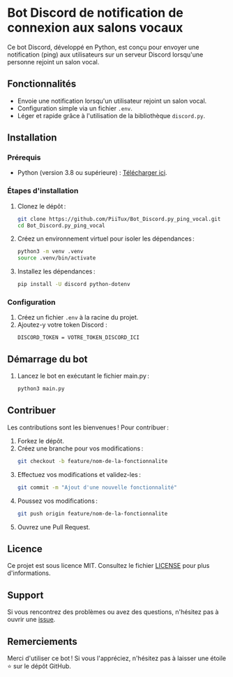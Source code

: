 # Bot Discord de notification de connexion aux salons vocaux

Ce bot Discord, développé en Python, est conçu pour envoyer une notification (ping) aux utilisateurs sur un serveur Discord lorsqu'une personne rejoint un salon vocal.

## Fonctionnalités

- Envoie une notification lorsqu'un utilisateur rejoint un salon vocal.
- Configuration simple via un fichier `.env`.
- Léger et rapide grâce à l'utilisation de la bibliothèque `discord.py`.

## Installation

### Prérequis
- Python (version 3.8 ou supérieure) : [Télécharger ici](https://www.python.org/).

### Étapes d'installation

1. Clonez le dépôt :
    ```bash
    git clone https://github.com/PiiTux/Bot_Discord.py_ping_vocal.git
    cd Bot_Discord.py_ping_vocal
    ```
2. Créez un environnement virtuel pour isoler les dépendances :
    ```bash
    python3 -m venv .venv
    source .venv/bin/activate
    ```
3. Installez les dépendances :
    ```bash
    pip install -U discord python-dotenv
    ```

### Configuration

1. Créez un fichier `.env` à la racine du projet.
2. Ajoutez-y votre token Discord :
    ```
    DISCORD_TOKEN = VOTRE_TOKEN_DISCORD_ICI
    ```

## Démarrage du bot

1. Lancez le bot en exécutant le fichier main.py :
    ```bash
    python3 main.py
    ```

## Contribuer

Les contributions sont les bienvenues ! Pour contribuer :
1. Forkez le dépôt.
2. Créez une branche pour vos modifications :
    ```bash
    git checkout -b feature/nom-de-la-fonctionnalite
    ```
3. Effectuez vos modifications et validez-les :
    ```bash
    git commit -m "Ajout d'une nouvelle fonctionnalité"
    ```
4. Poussez vos modifications :
    ```bash
    git push origin feature/nom-de-la-fonctionnalite
    ```
5. Ouvrez une Pull Request.

## Licence

Ce projet est sous licence MIT. Consultez le fichier [LICENSE](LICENSE) pour plus d'informations.

## Support

Si vous rencontrez des problèmes ou avez des questions, n'hésitez pas à ouvrir une [issue](https://github.com/PiiTux/Bot_Discord.py_ping_vocal/issues).

## Remerciements

Merci d'utiliser ce bot ! Si vous l'appréciez, n'hésitez pas à laisser une étoile ⭐ sur le dépôt GitHub.
